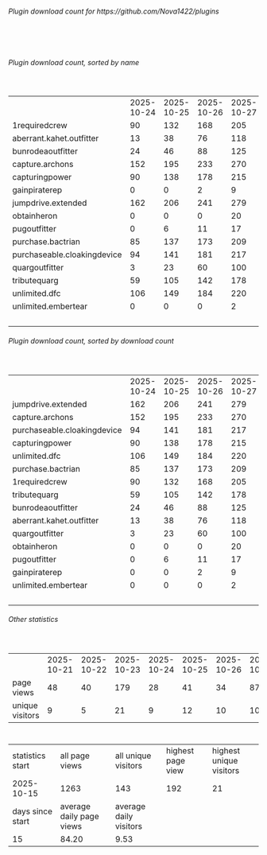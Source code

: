 <h6>Plugin download count for https://github.com/Nova1422/plugins</h6><br>
<br>
<h6>Plugin download count, sorted by name</h6><sub><sup><br>
<table>
	<tr>
		<td></td>
		<td>2025-10-24</td>
		<td>2025-10-25</td>
		<td>2025-10-26</td>
		<td>2025-10-27</td>
		<td>2025-10-28</td>
		<td>2025-10-29</td>
		<td>2025-10-30</td>
		<td>today +</td>
	</tr>
	<tr>
		<td>1requiredcrew</td>
		<td>90</td>
		<td>132</td>
		<td>168</td>
		<td>205</td>
		<td>237</td>
		<td>265</td>
		<td>277</td>
		<td>+ 12</td>
	</tr>
	<tr>
		<td>aberrant.kahet.outfitter</td>
		<td>13</td>
		<td>38</td>
		<td>76</td>
		<td>118</td>
		<td>155</td>
		<td>186</td>
		<td>201</td>
		<td>+ 15</td>
	</tr>
	<tr>
		<td>bunrodeaoutfitter</td>
		<td>24</td>
		<td>46</td>
		<td>88</td>
		<td>125</td>
		<td>162</td>
		<td>192</td>
		<td>205</td>
		<td>+ 13</td>
	</tr>
	<tr>
		<td>capture.archons</td>
		<td>152</td>
		<td>195</td>
		<td>233</td>
		<td>270</td>
		<td>301</td>
		<td>329</td>
		<td>340</td>
		<td>+ 11</td>
	</tr>
	<tr>
		<td>capturingpower</td>
		<td>90</td>
		<td>138</td>
		<td>178</td>
		<td>215</td>
		<td>249</td>
		<td>277</td>
		<td>290</td>
		<td>+ 13</td>
	</tr>
	<tr>
		<td>gainpiraterep</td>
		<td>0</td>
		<td>0</td>
		<td>2</td>
		<td>9</td>
		<td>10</td>
		<td>17</td>
		<td>17</td>
		<td></td>
	</tr>
	<tr>
		<td>jumpdrive.extended</td>
		<td>162</td>
		<td>206</td>
		<td>241</td>
		<td>279</td>
		<td>319</td>
		<td>352</td>
		<td>367</td>
		<td>+ 15</td>
	</tr>
	<tr>
		<td>obtainheron</td>
		<td>0</td>
		<td>0</td>
		<td>0</td>
		<td>20</td>
		<td>56</td>
		<td>88</td>
		<td>103</td>
		<td>+ 15</td>
	</tr>
	<tr>
		<td>pugoutfitter</td>
		<td>0</td>
		<td>6</td>
		<td>11</td>
		<td>17</td>
		<td>18</td>
		<td>18</td>
		<td>18</td>
		<td></td>
	</tr>
	<tr>
		<td>purchase.bactrian</td>
		<td>85</td>
		<td>137</td>
		<td>173</td>
		<td>209</td>
		<td>242</td>
		<td>274</td>
		<td>285</td>
		<td>+ 11</td>
	</tr>
	<tr>
		<td>purchaseable.cloakingdevice</td>
		<td>94</td>
		<td>141</td>
		<td>181</td>
		<td>217</td>
		<td>249</td>
		<td>283</td>
		<td>294</td>
		<td>+ 11</td>
	</tr>
	<tr>
		<td>quargoutfitter</td>
		<td>3</td>
		<td>23</td>
		<td>60</td>
		<td>100</td>
		<td>134</td>
		<td>166</td>
		<td>179</td>
		<td>+ 13</td>
	</tr>
	<tr>
		<td>tributequarg</td>
		<td>59</td>
		<td>105</td>
		<td>142</td>
		<td>178</td>
		<td>208</td>
		<td>238</td>
		<td>250</td>
		<td>+ 12</td>
	</tr>
	<tr>
		<td>unlimited.dfc</td>
		<td>106</td>
		<td>149</td>
		<td>184</td>
		<td>220</td>
		<td>249</td>
		<td>278</td>
		<td>289</td>
		<td>+ 11</td>
	</tr>
	<tr>
		<td>unlimited.embertear</td>
		<td>0</td>
		<td>0</td>
		<td>0</td>
		<td>2</td>
		<td>3</td>
		<td>3</td>
		<td>3</td>
		<td></td>
	</tr>
	<tr>
		<td></td>
		<td></td>
		<td></td>
		<td></td>
		<td></td>
		<td></td>
		<td></td>
		<td>3118</td>
		<td>152</td>
	</tr>
</table>
</sub></sup>
<h6>Plugin download count, sorted by download count</h6><sub><sup><br>
<table>
	<tr>
		<td></td>
		<td>2025-10-24</td>
		<td>2025-10-25</td>
		<td>2025-10-26</td>
		<td>2025-10-27</td>
		<td>2025-10-28</td>
		<td>2025-10-29</td>
		<td>2025-10-30</td>
		<td>today +</td>
	</tr>
	<tr>
		<td>jumpdrive.extended</td>
		<td>162</td>
		<td>206</td>
		<td>241</td>
		<td>279</td>
		<td>319</td>
		<td>352</td>
		<td>367</td>
		<td>+ 15</td>
	</tr>
	<tr>
		<td>capture.archons</td>
		<td>152</td>
		<td>195</td>
		<td>233</td>
		<td>270</td>
		<td>301</td>
		<td>329</td>
		<td>340</td>
		<td>+ 11</td>
	</tr>
	<tr>
		<td>purchaseable.cloakingdevice</td>
		<td>94</td>
		<td>141</td>
		<td>181</td>
		<td>217</td>
		<td>249</td>
		<td>283</td>
		<td>294</td>
		<td>+ 11</td>
	</tr>
	<tr>
		<td>capturingpower</td>
		<td>90</td>
		<td>138</td>
		<td>178</td>
		<td>215</td>
		<td>249</td>
		<td>277</td>
		<td>290</td>
		<td>+ 13</td>
	</tr>
	<tr>
		<td>unlimited.dfc</td>
		<td>106</td>
		<td>149</td>
		<td>184</td>
		<td>220</td>
		<td>249</td>
		<td>278</td>
		<td>289</td>
		<td>+ 11</td>
	</tr>
	<tr>
		<td>purchase.bactrian</td>
		<td>85</td>
		<td>137</td>
		<td>173</td>
		<td>209</td>
		<td>242</td>
		<td>274</td>
		<td>285</td>
		<td>+ 11</td>
	</tr>
	<tr>
		<td>1requiredcrew</td>
		<td>90</td>
		<td>132</td>
		<td>168</td>
		<td>205</td>
		<td>237</td>
		<td>265</td>
		<td>277</td>
		<td>+ 12</td>
	</tr>
	<tr>
		<td>tributequarg</td>
		<td>59</td>
		<td>105</td>
		<td>142</td>
		<td>178</td>
		<td>208</td>
		<td>238</td>
		<td>250</td>
		<td>+ 12</td>
	</tr>
	<tr>
		<td>bunrodeaoutfitter</td>
		<td>24</td>
		<td>46</td>
		<td>88</td>
		<td>125</td>
		<td>162</td>
		<td>192</td>
		<td>205</td>
		<td>+ 13</td>
	</tr>
	<tr>
		<td>aberrant.kahet.outfitter</td>
		<td>13</td>
		<td>38</td>
		<td>76</td>
		<td>118</td>
		<td>155</td>
		<td>186</td>
		<td>201</td>
		<td>+ 15</td>
	</tr>
	<tr>
		<td>quargoutfitter</td>
		<td>3</td>
		<td>23</td>
		<td>60</td>
		<td>100</td>
		<td>134</td>
		<td>166</td>
		<td>179</td>
		<td>+ 13</td>
	</tr>
	<tr>
		<td>obtainheron</td>
		<td>0</td>
		<td>0</td>
		<td>0</td>
		<td>20</td>
		<td>56</td>
		<td>88</td>
		<td>103</td>
		<td>+ 15</td>
	</tr>
	<tr>
		<td>pugoutfitter</td>
		<td>0</td>
		<td>6</td>
		<td>11</td>
		<td>17</td>
		<td>18</td>
		<td>18</td>
		<td>18</td>
		<td></td>
	</tr>
	<tr>
		<td>gainpiraterep</td>
		<td>0</td>
		<td>0</td>
		<td>2</td>
		<td>9</td>
		<td>10</td>
		<td>17</td>
		<td>17</td>
		<td></td>
	</tr>
	<tr>
		<td>unlimited.embertear</td>
		<td>0</td>
		<td>0</td>
		<td>0</td>
		<td>2</td>
		<td>3</td>
		<td>3</td>
		<td>3</td>
		<td></td>
	</tr>
	<tr>
		<td></td>
		<td></td>
		<td></td>
		<td></td>
		<td></td>
		<td></td>
		<td></td>
		<td>3118</td>
		<td>152</td>
	</tr>
</table>
</sub></sup>
<h6>Other statistics</h6><sub><sup><br>
<table>
	<tr>
		<td> </td>
		<td>2025-10-21</td>
		<td>2025-10-22</td>
		<td>2025-10-23</td>
		<td>2025-10-24</td>
		<td>2025-10-25</td>
		<td>2025-10-26</td>
		<td>2025-10-27</td>
		<td>2025-10-28</td>
		<td>2025-10-29</td>
	</tr>
	<tr>
		<td>page views</td>
		<td>48</td>
		<td>40</td>
		<td>179</td>
		<td>28</td>
		<td>41</td>
		<td>34</td>
		<td>87</td>
		<td>46</td>
		<td>26</td>
	</tr>
	<tr>
		<td>unique visitors</td>
		<td>9</td>
		<td>5</td>
		<td>21</td>
		<td>9</td>
		<td>12</td>
		<td>10</td>
		<td>10</td>
		<td>11</td>
		<td>9</td>
	</tr>
</table>
<br>
<table>
	<tr>
		<td>statistics start</td>
		<td>all page views</td>
		<td>all unique visitors</td>
		<td>highest page view</td>
		<td>highest unique visitors</td>
	</tr>
	<tr>
		<td>2025-10-15</td>
		<td>1263</td>
		<td>143</td>
		<td>192</td>
		<td>21</td>
	</tr>
	<tr>
		<td>days since start</td>
		<td>average daily page views</td>
		<td>average daily visitors</td>
		<td></td>
		<td></td>
	</tr>
	<tr>
		<td>15</td>
		<td>84.20</td>
		<td>9.53</td>
		<td></td>
		<td></td>
	</tr>
</table>
</sub></sup>
